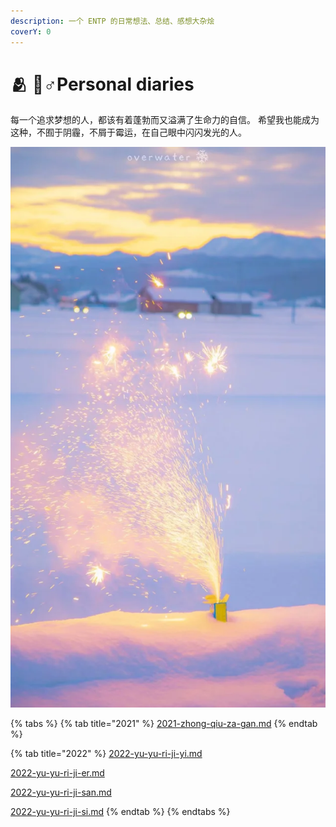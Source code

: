 ```yaml
---
description: 一个 ENTP 的日常想法、总结、感想大杂烩
coverY: 0
---
```


# 🫂 🦸♂Personal diaries

每一个追求梦想的人，都该有着蓬勃而又溢满了生命力的自信。 希望我也能成为这种，不囿于阴霾，不屑于霉运，在自己眼中闪闪发光的人。

![](<../../.gitbook/assets/image (2) (1).png>)

{% tabs %}
{% tab title="2021" %}
[2021-zhong-qiu-za-gan.md](2021-zhong-qiu-za-gan.md "mention")
{% endtab %}

{% tab title="2022" %}
[2022-yu-yu-ri-ji-yi.md](2022-yu-yu-ri-ji-yi.md "mention")

[2022-yu-yu-ri-ji-er.md](2022-yu-yu-ri-ji-er.md "mention")

[2022-yu-yu-ri-ji-san.md](2022-yu-yu-ri-ji-san.md "mention")

[2022-yu-yu-ri-ji-si.md](2022-yu-yu-ri-ji-si.md "mention")
{% endtab %}
{% endtabs %}
